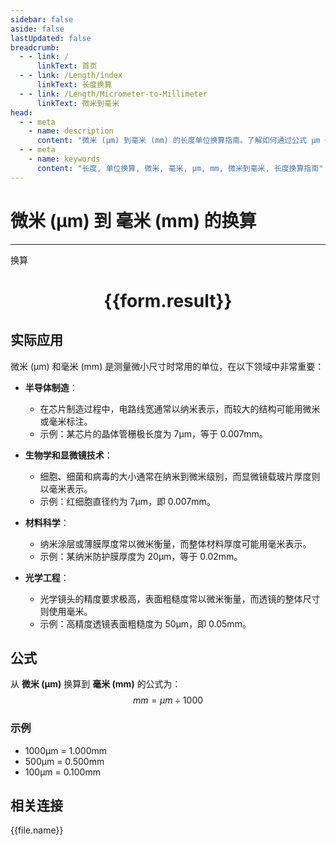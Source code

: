 ```yaml
---
sidebar: false
aside: false
lastUpdated: false
breadcrumb:
  - - link: /
      linkText: 首页
  - - link: /Length/index
      linkText: 长度换算
  - - link: /Length/Micrometer-to-Millimeter
      linkText: 微米到毫米
head:
  - - meta
    - name: description
      content: "微米 (μm) 到毫米 (mm) 的长度单位换算指南。了解如何通过公式 μm ÷ 1000 换算为毫米。"
  - - meta
    - name: keywords
      content: "长度, 单位换算, 微米, 毫米, μm, mm, 微米到毫米, 长度换算指南"
---
```

# 微米 (μm) 到 毫米 (mm) 的换算
---
<script setup>
import { onMounted, reactive, inject, ref } from 'vue'
import { NButton, NForm, NFormItem, NInput, NInputNumber, NSelect, NCard, useMessage,NGrid ,NGi } from 'naive-ui'
import { defineClientComponent } from 'vitepress'
import { Length } from '../../files';

const convert = inject('convert')

const form = reactive({
  number: null,
  result: '',
})

const convertHandler = () => {
  if (form.number !== null && !isNaN(form.number)) {
    const convertedValue = parseFloat(form.number) / 1000
    form.result = `${form.number}μm = ${convertedValue.toFixed(3)}mm`
  } else {
    form.result = '请输入有效的数值。'
  }
}
</script>

<n-form size="large" :model="form">
  <n-form-item label="微米 (μm)">
    <n-input-number v-model:value="form.number" placeholder="输入微米" style="width: 100%" />
  </n-form-item>
  <n-form-item>
    <n-button type="info" @click="convertHandler" block>换算</n-button>
  </n-form-item>
</n-form>

<n-card  embedded :bordered="false" hoverable>
  <div  style="text-align:center">
    <h1>{{form.result}}</h1>
  </div>
</n-card>

## 实际应用

微米 (μm) 和毫米 (mm) 是测量微小尺寸时常用的单位，在以下领域中非常重要：

- **半导体制造**：
  - 在芯片制造过程中，电路线宽通常以纳米表示，而较大的结构可能用微米或毫米标注。
  - 示例：某芯片的晶体管栅极长度为 7μm，等于 0.007mm。

- **生物学和显微镜技术**：
  - 细胞、细菌和病毒的大小通常在纳米到微米级别，而显微镜载玻片厚度则以毫米表示。
  - 示例：红细胞直径约为 7μm，即 0.007mm。

- **材料科学**：
  - 纳米涂层或薄膜厚度常以微米衡量，而整体材料厚度可能用毫米表示。
  - 示例：某纳米防护膜厚度为 20μm，等于 0.02mm。

- **光学工程**：
  - 光学镜头的精度要求极高，表面粗糙度常以微米衡量，而透镜的整体尺寸则使用毫米。
  - 示例：高精度透镜表面粗糙度为 50μm，即 0.05mm。

## 公式

从 **微米 (μm)** 换算到 **毫米 (mm)** 的公式为：
$$ mm = μm \div 1000 $$

### 示例
- 1000μm = 1.000mm
- 500μm = 0.500mm
- 100μm = 0.100mm

## 相关连接
<n-grid x-gap="12" :cols="2">
  <n-gi v-for="(file, index) in Length" :key="index">
    <n-button
      text
      tag="a"
      :href="file.path"
      type="info"
    >
      {{file.name}}
    </n-button>
  </n-gi>
</n-grid>